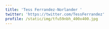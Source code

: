 ```yaml
---
title: 'Tess Ferrandez-Norlander '
twitter: 'https://twitter.com/TessFerrandez'
profile: /static/img/tfu59nbh_400x400.jpg
---
```


